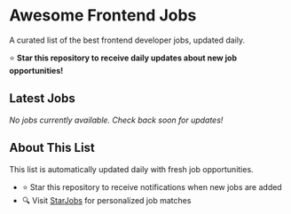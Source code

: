 # Awesome Frontend Jobs

A curated list of the best frontend developer jobs, updated daily.

⭐ **Star this repository to receive daily updates about new job opportunities!**

## Latest Jobs

*No jobs currently available. Check back soon for updates!*

## About This List

This list is automatically updated daily with fresh job opportunities.

* ⭐ Star this repository to receive notifications when new jobs are added
* 🔍 Visit [StarJobs](https://starjobs.dev?utm=github) for personalized job matches

